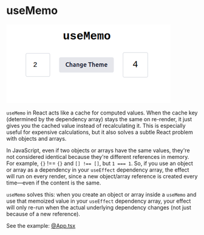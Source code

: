 # useMemo

![useMemo Demo](./images/demo.png)

`useMemo` in React acts like a cache for computed values. When the cache key (determined by the dependency array) stays the same on re-render, it just gives you the cached value instead of recalculating it. This is especially useful for expensive calculations, but it also solves a subtle React problem with objects and arrays.

In JavaScript, even if two objects or arrays have the same values, they're not considered identical because they're different references in memory. For example, `{}` !== `{}` and `[] !== []`, but `1 === 1`. So, if you use an object or array as a dependency in your `useEffect` dependency array, the effect will run on every render, since a new object/array reference is created every time—even if the content is the same.

`useMemo` solves this: when you create an object or array inside a `useMemo` and use that memoized value in your `useEffect` dependency array, your effect will only re-run when the actual underlying dependency changes (not just because of a new reference).

See the example: [@App.tsx](./src/App.tsx)